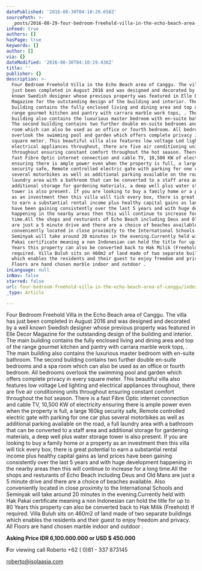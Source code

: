 ```yaml
---
datePublished: '2016-08-30T04:10:20.658Z'
sourcePath: >-
  _posts/2016-08-29-four-bedroom-freehold-villa-in-the-echo-beach-area-of-canggu.md
inFeed: true
authors: []
hasPage: true
keywords: []
author: []
via: {}
dateModified: '2016-08-30T04:10:19.436Z'
title: ''
publisher: {}
description: >-
  Four Bedroom Freehold Villa in the Echo Beach area of Canggu. The villa has
  just been completed in August 2016 and was designed and decorated by a well
  known Swedish designer whose previous property was featured in Elle Decor
  Magazine for the outstanding design of the building and interior. The main
  building contains the fully enclosed living and dining area and top of the
  range gourmet kitchen and pantry with carrara marble work tops, . The main
  building also contains the luxurious master bedroom with en-suite bathroom.
  The second building contains two further double en-suite bedrooms and a spa
  room which can also be used as an office or fourth bedroom. All bedrooms
  overlook the swimming pool and garden which offers complete privacy in every
  square meter. This beautiful villa also features low voltage Led lighting and
  electrical appliances throughout, there are five air conditioning units
  throughout ensuring constant comfort throughout the hot season. There is a
  fast Fibre Optic internet connection and cable TV, 10,500 KW of electricity
  ensuring there is ample power even when the property is full, a large 160kg
  security safe, Remote controlled electric gate with parking for one car plus
  several motorbikes as well as additional parking available on the road, a full
  laundry area with a bathroom that can be converted to a staff area and
  additional storage for gardening materials, a deep well plus water storage
  tower is also present. If you are looking to buy a family home or a property
  as an investment then this villa will tick every box, there is great potential
  to earn a substantial rental income plus healthy capital gains as land prices
  have been gaining consistently over the last 5 years and with huge development
  happening in the nearby areas then this will continue to increase for a long
  time.All the shops and resturants of Echo Beach including Deus and Old Mans
  are just a 5 minute drive and there are a choice of beaches available. Also
  conveniently located in close proximity to the International Schools and
  Seminyak will take around 20 minutes in the evening.Currently held with Hak
  Pakai certificate meaning a non Indonesian can hold the title for up to 80
  Years this property can also be converted back to Hak Milik (Freehold) If
  required. Villa Buluh sits on 460m2 of land made of two separate buildings
  which enables the residents and their guest to enjoy freedom and privacy. All
  Floors are hand chosen marble indoor and outdoor .
inLanguage: null
inNav: false
starred: false
url: four-bedroom-freehold-villa-in-the-echo-beach-area-of-canggu/index.html
_type: Article

---
```

Four Bedroom Freehold Villa in the Echo Beach area of Canggu. The villa has just been completed in August 2016 and was designed and decorated by a well known Swedish designer whose previous property was featured in Elle Decor Magazine for the outstanding design of the building and interior. The main building contains the fully enclosed living and dining area and top of the range gourmet kitchen and pantry with carrara marble work tops, . The main building also contains the luxurious master bedroom with en-suite bathroom. The second building contains two further double en-suite bedrooms and a spa room which can also be used as an office or fourth bedroom. All bedrooms overlook the swimming pool and garden which offers complete privacy in every square meter. This beautiful villa also features low voltage Led lighting and electrical appliances throughout, there are five air conditioning units throughout ensuring constant comfort throughout the hot season. There is a fast Fibre Optic internet connection and cable TV, 10,500 KW of electricity ensuring there is ample power even when the property is full, a large 160kg security safe, Remote controlled electric gate with parking for one car plus several motorbikes as well as additional parking available on the road, a full laundry area with a bathroom that can be converted to a staff area and additional storage for gardening materials, a deep well plus water storage tower is also present. If you are looking to buy a family home or a property as an investment then this villa will tick every box, there is great potential to earn a substantial rental income plus healthy capital gains as land prices have been gaining consistently over the last 5 years and with huge development happening in the nearby areas then this will continue to increase for a long time.All the shops and resturants of Echo Beach including Deus and Old Mans are just a 5 minute drive and there are a choice of beaches available. Also conveniently located in close proximity to the International Schools and Seminyak will take around 20 minutes in the evening.Currently held with Hak Pakai certificate meaning a non Indonesian can hold the title for up to 80 Years this property can also be converted back to Hak Milik (Freehold) If required. Villa Buluh sits on 460m2 of land made of two separate buildings which enables the residents and their guest to enjoy freedom and privacy. All Floors are hand chosen marble indoor and outdoor .

**Asking Price IDR 6,100.000.000 or USD $ 450.000**

_**[][0]**_**F**or viewing call Roberto +62 ( 0)81 - 337 873145

roberto@isolaasia.com

[0]: null